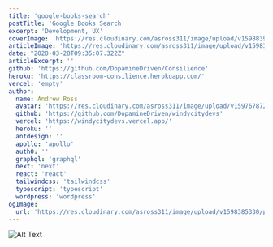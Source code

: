 ```yaml
---
title: 'google-books-search'
postTitle: 'Google Books Search'
excerpt: 'Development, UX'
coverImage: 'https://res.cloudinary.com/asross311/image/upload/v1598839550/portfolio/Rectangle_6037_2_y9xmog.jpg'
articleImage: 'https://res.cloudinary.com/asross311/image/upload/v1598376790/portfolio/wcd-logo_1_iuuuob.jpg'
date: "2020-03-28T09:35:07.322Z"
articleExcerpt: ''
github: 'https://github.com/DopamineDriven/Consilience'
heroku: 'https://classroom-consilience.herokuapp.com/'
vercel: 'empty'
author:
  name: Andrew Ross
  avatar: 'https://res.cloudinary.com/asross311/image/upload/v1597678722/portfolio/doge_ropqvx.jpg'
  github: 'https://github.com/DopamineDriven/windycitydevs'
  vercel: 'https://windycitydevs.vercel.app/'
  heroku: ''
  antdesign: ''
  apollo: 'apollo'
  auth0: ''
  graphql: 'graphql'
  next: 'next'
  react: 'react'
  tailwindcss: 'tailwindcss'
  typescript: 'typescript'
  wordpress: 'wordpress'
ogImage:
  url: 'https://res.cloudinary.com/asross311/image/upload/v1598385330/portfolio/Group_25_1_mkabg7.jpg'
---
```


 ![Alt Text](https://dev-to-uploads.s3.amazonaws.com/i/k9lv12xtp4lkavj6ip0c.png)